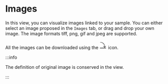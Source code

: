 # Images

In this view, you can visualize images linked to your sample. You can either select an image proposed in the `Images` tab, or drag and drop your own image. The image formats tiff, png, gif and jpeg are supported. 

All the images can be downloaded using the ![download](download.png) icon. 

:::info 

The definition of original image is conserved in the view.

:::